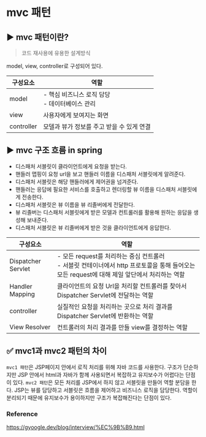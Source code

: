 # mvc 패턴

## ▶ mvc 패턴이란?
> 코드 재사용에 유용한 설계방식

model, view, controller로 구성되어 있다.

| 구성요소 | 역할 |
| - | - |
| model | - 핵심 비즈니스 로직 담당 <br> - 데이터베이스 관리 | 
| view | 사용자에게 보여지는 화면 | 
| controller | 모델과 뷰가 정보를 주고 받을 수 있게 연결 |



## ▶ mvc 구조 흐름 in spring 
- 디스패처 서블릿이 클라이언트에게 요청을 받는다.
- 핸들러 맵핑이 요청 url을 보고 핸들러 이름을 디스패처 서블릿에게 알려준다.
- 디스패처 서블릿은 해당 핸들러에게 제어권을 넘겨준다.
- 핸들러는 응답에 필요한 서비스를 호출하고 렌더링할 뷰 이름을 디스패처 서블릿에게 전송한다.
- 디스패처 서블릿은 뷰 이름을 뷰 리졸버에게 전달한다.
- 뷰 리졸버는 디스패처 서블릿에게 받은 모델과 컨트롤러를 활용해 원하는 응답을 생성해 보내준다.
- 디스패처 서블릿은 뷰 리졸버에게 받은 것을 클라이언트에게 응답한다.


| 구성요소 | 역할 |
| - | - |
| Dispatcher Servlet | - 모든 request를 처리하는 중심 컨트롤러 <br> - 서블릿 컨테이너에서 http 프로토콜을 통해 들어오는 모든 request에 대해 제일 앞단에서 처리하는 역할 | 
| Handler Mapping | 클라이언트의 요청 Url을 처리할 컨트롤러를 찾아서 Dispatcher Servlet에 전달하는 역할 | 
| controller | 실질적인 요청을 처리하는 곳으로 처리 결과를 Dispatcher Servlet에 반환하는 역할 |
| View Resolver | 컨트롤러의 처리 결과를 만들 view를 결정하는 역할 |



## ✅ mvc1과 mvc2 패턴의 차이
`mvc1 패턴`은 JSP페이지 안에서 로직 처리를 위해 자바 코드를 사용한다. 구조가 단순하지만 JSP 안에서 html과 자바가 함께 사용되면서 복잡하고 유지보수가 어렵다는 단점이 있다.
`mvc2 패턴`은 모든 처리를 JSP에서 하지 않고 서블릿을 만들어 역할 분담을 한다. JSP는 뷰를 담당하고 서블릿은 흐름을 제어하고 비즈니스 로직을 담당한다. 역할이 분리되기 때문에 유지보수가 용이하지만 구조가 복잡해진다는 단점이 있다.




### Reference
https://gyoogle.dev/blog/interview/%EC%9B%B9.html